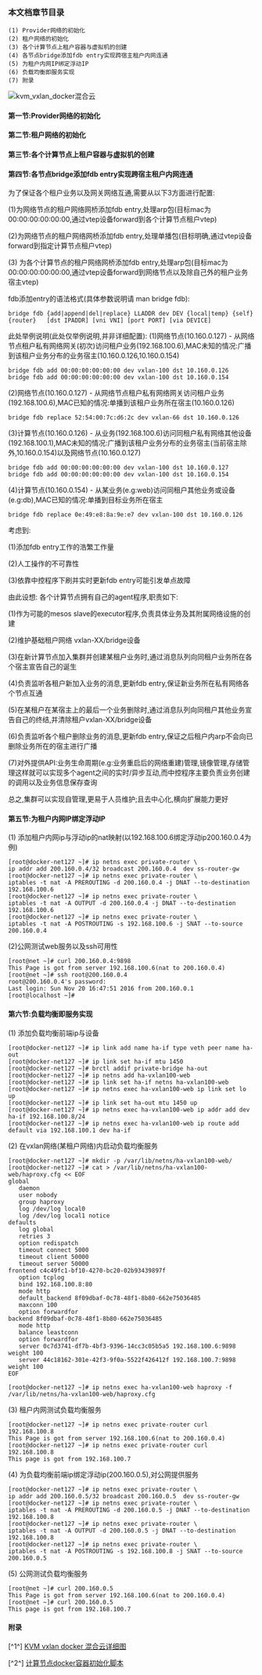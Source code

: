 ### 本文档章节目录 ###
```
(1) Provider网络的初始化
(2) 租户网络的初始化
(3) 各个计算节点上租户容器与虚拟机的创建
(4) 各节点bridge添加fdb entry实现跨宿主租户内网连通
(5) 为租户内网IP绑定浮动IP
(6) 负载均衡即服务实现
(7) 附录
```

![kvm_vxlan_docker混合云](https://github.com/guojy8993/blogs/blob/master/sys.png)

#### 第一节:Provider网络的初始化 ####


#### 第二节:租户网络的初始化 ####
#### 第三节:各个计算节点上租户容器与虚拟机的创建 ####
#### 第四节:各节点bridge添加fdb entry实现跨宿主租户内网连通 ####

为了保证各个租户业务以及网关网络互通,需要从以下3方面进行配置:

(1)为网络节点的租户网络网桥添加fdb entry,处理arp包(目标mac为00:00:00:00:00:00,通过vtep设备forward到各个计算节点租户vtep)

(2)为网络节点的租户网络网桥添加fdb entry,处理单播包(目标明确,通过vtep设备forward到指定计算节点租户vtep)

(3) 为各个计算节点的租户网络网桥添加fdb entry,处理arp包(目标mac为00:00:00:00:00:00,通过vtep设备forward到网络节点以及除自己外的租户业务宿主vtep)

fdb添加entry的语法格式(具体参数说明请 man bridge fdb):
```
bridge fdb {add|append|del|replace} LLADDR dev DEV {local|temp} {self} {router}   [dst IPADDR] [vni VNI] [port PORT] [via DEVICE]
```

此处举例说明(此处仅举例说明,并非详细配置):
(1)网络节点(10.160.0.127) - 从网络节点租户私有网络网关(初次)访问租户业务(192.168.100.6),MAC未知的情况:广播到该租户业务分布的业务宿主(10.160.0.126,10.160.0.154)
```
bridge fdb add 00:00:00:00:00:00 dev vxlan-100 dst 10.160.0.126
bridge fdb add 00:00:00:00:00:00 dev vxlan-100 dst 10.160.0.154
```

(2)网络节点(10.160.0.127) - 从网络节点租户私有网络网关访问租户业务(192.168.100.6),MAC已知的情况:单播到该租户业务所在宿主(10.160.0.126)
```
bridge fdb replace 52:54:00:7c:d6:2c dev vxlan-66 dst 10.160.0.126
```
(3)计算节点(10.160.0.126) - 从业务(192.168.100.6)访问同租户私有网络其他设备(192.168.100.1),MAC未知的情况:广播到该租户业务分布的业务宿主(当前宿主除外,10.160.0.154)以及网络节点(10.160.0.127)
```
bridge fdb add 00:00:00:00:00:00 dev vxlan-100 dst 10.160.0.127
bridge fdb add 00:00:00:00:00:00 dev vxlan-100 dst 10.160.0.154
```

(4)计算节点(10.160.0.154) - 从某业务(e.g:web)访问同租户其他业务或设备(e.g:db),MAC已知的情况:单播到目标业务所在宿主
```
bridge fdb replace 0e:49:e8:8a:9e:e7 dev vxlan-100 dst 10.160.0.126
```

考虑到:

(1)添加fdb entry工作的浩繁工作量

(2)人工操作的不可靠性

(3)依靠中控程序下刷并实时更新fdb entry可能引发单点故障

由此设想: 各个计算节点拥有自己的agent程序,职责如下:

(1)作为可能的mesos slave的executor程序,负责具体业务及其附属网络设施的创建

(2)维护基础租户网络 vxlan-XX/bridge设备

(3)在新计算节点加入集群并创建某租户业务时,通过消息队列向同租户业务所在各个宿主宣告自己的诞生

(4)负责监听各租户新加入业务的消息,更新fdb entry,保证新业务所在私有网络各个节点互通

(5)在某租户在某宿主上的最后一个业务删除时,通过消息队列向同租户其他业务宣告自己的终结,并清除租户vxlan-XX/bridge设备

(6)负责监听各个租户删除业务的消息,更新fdb entry,保证之后租户内arp不会向已删除业务所在的宿主进行广播

(7)对外提供API:业务生命周期(e.g:业务重启后的网络重建)管理,镜像管理,存储管理这样就可以实现多个agent之间的实时/异步互动,而中控程序主要负责业务创建的调用以及业务信息保存查询

总之,集群可以实现自管理,更易于人员维护;且去中心化,横向扩展能力更好

#### 第五节:为租户内网IP绑定浮动IP ####

(1) 添加租户内网ip与浮动ip的nat映射(以192.168.100.6绑定浮动ip200.160.0.4为例)
```
[root@docker-net127 ~]# ip netns exec private-router \
ip addr add 200.160.0.4/32 broadcast 200.160.0.4  dev ss-router-gw
[root@docker-net127 ~]# ip netns exec private-router \
iptables -t nat -A PREROUTING -d 200.160.0.4 -j DNAT --to-destination 192.168.100.6
[root@docker-net127 ~]# ip netns exec private-router \
iptables -t nat -A OUTPUT -d 200.160.0.4 -j DNAT --to-destination 192.168.100.6
[root@docker-net127 ~]# ip netns exec private-router \
iptables -t nat -A POSTROUTING -s 192.168.100.6 -j SNAT --to-source 200.160.0.4
```
(2)公网测试web服务以及ssh可用性
```
[root@net ~]# curl 200.160.0.4:9898
This Page is got from server 192.168.100.6(nat to 200.160.0.4)
[root@net ~]# ssh root@200.160.0.4
root@200.160.0.4's password:
Last login: Sun Nov 20 16:47:51 2016 from 200.160.0.1
[root@localhost ~]#
```

#### 第六节:负载均衡即服务实现 ####
(1) 添加负载均衡前端ip与设备

```
[root@docker-net127 ~]# ip link add name ha-if type veth peer name ha-out
[root@docker-net127 ~]# ip link set ha-if mtu 1450
[root@docker-net127 ~]# brctl addif private-bridge ha-out
[root@docker-net127 ~]# ip netns add ha-vxlan100-web
[root@docker-net127 ~]# ip link set ha-if netns ha-vxlan100-web
[root@docker-net127 ~]# ip netns exec ha-vxlan100-web ip link set lo up
[root@docker-net127 ~]# ip link set ha-out mtu 1450 up
[root@docker-net127 ~]# ip netns exec ha-vxlan100-web ip addr add dev ha-if 192.168.100.8/24
[root@docker-net127 ~]# ip netns exec ha-vxlan100-web ip route add default via 192.168.100.1 dev ha-if
```

(2) 在vxlan网络(某租户网络)内启动负载均衡服务

```
[root@docker-net127 ~]# mkdir -p /var/lib/netns/ha-vxlan100-web/
[root@docker-net127 ~]# cat > /var/lib/netns/ha-vxlan100-web/haproxy.cfg << EOF
global
   daemon
   user nobody
   group haproxy
   log /dev/log local0
   log /dev/log local1 notice
defaults
   log global
   retries 3
   option redispatch
   timeout connect 5000
   timeout client 50000
   timeout server 50000
frontend c4c49fc1-bf10-4270-bc20-02b93439897f
   option tcplog
   bind 192.168.100.8:80
   mode http
   default_backend 8f09dbaf-0c78-48f1-8b80-662e75036485
   maxconn 100
   option forwardfor
backend 8f09dbaf-0c78-48f1-8b80-662e75036485
   mode http
   balance leastconn
   option forwardfor
   server 0c7d3741-df7b-4bf3-9396-14cc3c05b5a5 192.168.100.6:9898 weight 100
   server 44c18162-301e-42f3-9f0a-5522f426412f 192.168.100.7:9898 weight 100
EOF
```
```
[root@docker-net127 ~]# ip netns exec ha-vxlan100-web haproxy -f /var/lib/netns/ha-vxlan100-web/haproxy.cfg
```

(3) 租户内网测试负载均衡服务

```
[root@docker-net127 ~]# ip netns exec private-router curl 192.168.100.8
This Page is got from server 192.168.100.6(nat to 200.160.0.4)
[root@docker-net127 ~]# ip netns exec private-router curl 192.168.100.8
This page is got from 192.168.100.7
```

(4) 为负载均衡前端ip绑定浮动ip(200.160.0.5),对公网提供服务

```
[root@docker-net127 ~]# ip netns exec private-router \
ip addr add 200.160.0.5/32 broadcast 200.160.0.5  dev ss-router-gw
[root@docker-net127 ~]# ip netns exec private-router \
iptables -t nat -A PREROUTING -d 200.160.0.5 -j DNAT --to-destination 192.168.100.8
[root@docker-net127 ~]# ip netns exec private-router \
iptables -t nat -A OUTPUT -d 200.160.0.5 -j DNAT --to-destination 192.168.100.8
[root@docker-net127 ~]# ip netns exec private-router \
iptables -t nat -A POSTROUTING -s 192.168.100.8 -j SNAT --to-source 200.160.0.5
```

(5) 公网测试负载均衡服务

```
[root@net ~]# curl 200.160.0.5
This Page is got from server 192.168.100.6(nat to 200.160.0.4)
[root@net ~]# curl 200.160.0.5
This page is got from 192.168.100.7
```

#### 附录 ####
[^1^] [KVM vxlan docker 混合云详细图](https://github.com/guojy8993/blogs/blob/master/kvm%E4%B8%8Edocker%E6%B7%B7%E5%90%88%E4%BA%91.png)

[^2^] [计算节点docker容器初始化脚本](https://github.com/guojy8993/blogs/blob/master/Docker%E9%AB%98%E7%BA%A7%E7%BD%91%E7%BB%9C%E9%85%8D%E7%BD%AE%E5%AE%9E%E6%88%98)
